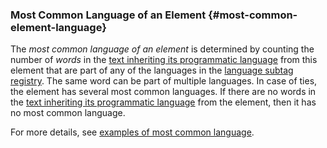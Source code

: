 ### Most Common Language of an Element {#most-common-element-language}

The _most common language of an element_ is determined by counting the number of _words_ in the [text inheriting its programmatic language][] from this element that are part of any of the languages in the [language subtag registry][]. The same word can be part of multiple languages. In case of ties, the element has several most common languages. If there are no words in the [text inheriting its programmatic language][] from the element, then it has no most common language.

For more details, see [examples of most common language](/pages/examples/element-language/).

[language subtag registry]: http://www.iana.org/assignments/language-subtag-registry/language-subtag-registry 'Language Subtag Registry'
[text inheriting its programmatic language]: #text-inheriting-language 'Definition of Text Inheriting its Programmatic Language from an Element'
